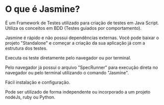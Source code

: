 # O que é Jasmine?

É um Framework de Testes utilizado para criação de testes em Java Script.
Utiliza os conceitos em BDD (Testes guiados por comportamento).

Jasmine é rápido e não possui dependências externas.
Você pode baixar o projeto "Standalone" e começar a criação da sua aplicação já com a estrutura dos  testes.

Executa os teste diretamente pelo navegador ou por terminal. 

Pelo navegador já possui o arquivo "SpecRunner" para execução direta no navegador ou
pelo terminal utilizando o comando "Jasmine".

Fácil instalação e configuração.

Pode ser utilizado de forma independente ou incorporado a um projeto nodeJs, ruby ou Python.